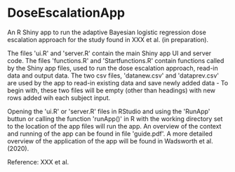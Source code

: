 # DoseEscalationApp

An R Shiny app to run the adaptive Bayesian logistic regression dose escalation approach for the study found in XXX et al. (in preparation).

The files 'ui.R' and 'server.R' contain the main Shiny app UI and server code. The files 'functions.R' and 'Startfunctions.R' contain functions called by the Shiny app files, used to run the dose escalation approach, read-in data and output data. The two csv files, 'datanew.csv' and 'dataprev.csv' are used by the app to read-in existing data and save newly added data - To begin with, these two files will be empty (other than headings) with new rows added wih each subject input.

Opening the 'ui.R' or 'server.R' files in RStudio and using the 'RunApp' buttun or calling the function 'runApp()' in R with the working directory set to the location of the app files will run the app. An overview of the context and running of the app can be found in file 'guide.pdf'. A more detailed overview of the application of the app will be found in Wadsworth et al. (2020).

Reference: XXX et al.
